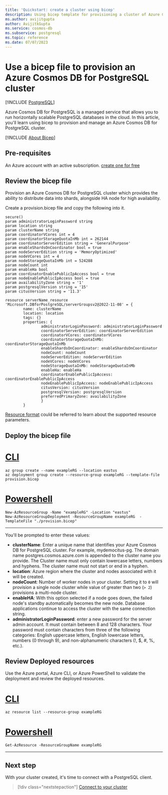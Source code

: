 ```yaml
---
title: 'Quickstart: create a cluster using bicep'
description: Using bicep template for provisioning a cluster of Azure Cosmos DB for PostgreSQL
ms.author: avijitgupta
author: AvijitkGupta
ms.service: cosmos-db
ms.subservice: postgresql
ms.topic: reference
ms.date: 07/07/2023
---
```


# Use a bicep file to provision an Azure Cosmos DB for PostgreSQL cluster

[!INCLUDE [PostgreSQL](../includes/appliesto-postgresql.md)]

Azure Cosmos DB for PostgreSQL is a managed service that allows you to run horizontally scalable PostgreSQL databases in the cloud. In this article, you'll learn using bicep to provision and manage an Azure Cosmos DB for PostgreSQL cluster.

[!INCLUDE [About Bicep](../../../includes/resource-manager-quickstart-bicep-introduction.md)]

## Pre-requisites

An Azure account with an active subscription. [create one for free](https://aka.ms/trycosmosdb)

## Review the bicep file

Provision an Azure Cosmos DB for PostgreSQL cluster which provides the ability to distribute data into shards, alongside HA node for high availability.

Create a provision.bicep file and copy the following into it.

```Bicep
secure()
param administratorLoginPassword string
param location string
param clusterName string
param coordinatorVCores int = 4
param coordinatorStorageQuotaInMb int = 262144
param coordinatorServerEdition string = 'GeneralPurpose'
param enableShardsOnCoordinator bool = true
param nodeServerEdition string = 'MemoryOptimized'
param nodeVCores int = 4
param nodeStorageQuotaInMb int = 524288
param nodeCount int
param enableHa bool
param coordinatorEnablePublicIpAccess bool = true
param nodeEnablePublicIpAccess bool = true
param availabilityZone string = '1'
param postgresqlVersion string = '15'
param citusVersion string = '11.3'

resource serverName_resource 'Microsoft.DBforPostgreSQL/serverGroupsv2@2022-11-08' = {
        name: clusterName
        location: location
        tags: {}
        properties: {
                administratorLoginPassword: administratorLoginPassword
                coordinatorServerEdition: coordinatorServerEdition
                coordinatorVCores: coordinatorVCores
                coordinatorStorageQuotaInMb: coordinatorStorageQuotaInMb
                enableShardsOnCoordinator: enableShardsOnCoordinator
                nodeCount: nodeCount
                nodeServerEdition: nodeServerEdition
                nodeVCores: nodeVCores
                nodeStorageQuotaInMb: nodeStorageQuotaInMb
                enableHa: enableHa
                coordinatorEnablePublicIpAccess: coordinatorEnablePublicIpAccess
                nodeEnablePublicIpAccess: nodeEnablePublicIpAccess
                citusVersion: citusVersion
                postgresqlVersion: postgresqlVersion
                preferredPrimaryZone: availabilityZone
                }
        }
```

[Resource format](https://learn.microsoft.com/azure/templates/microsoft.dbforpostgresql/servergroupsv2?pivots=deployment-language-bicep) could be referred to learn about the supported resource parameters.

## Deploy the bicep file

# [CLI](#tab/CLI)
```azurecli
az group create --name exampleRG --location eastus
az deployment group create --resource-group exampleRG --template-file provision.bicep
```

# [Powershell](#tab/PowerShell)
```azurepowershell
New-AzResourceGroup -Name "exampleRG" -Location "eastus"
New-AzResourceGroupDeployment -ResourceGroupName exampleRG  -TemplateFile "./provision.bicep"
```

---

You'll be prompted to enter these values:

- **clusterName**: Enter a unique name that identifies your Azure Cosmos DB for PostgreSQL cluster. For example, mydemocitus-pg. The domain name postgres.cosmos.azure.com is appended to the cluster name you provide. The Cluster name must only contain lowercase letters, numbers and hyphens. The cluster name must not start or end in a hyphen.
- **location**: Azure region where the cluster and nodes associated with it will be created.
- **nodeCount**: Number of worker nodes in your cluster. Setting it to `0` will provision a single node cluster while value of greater than two (`> 2`) provisions a multi-node cluster.
- **enableHA**: With this option selected if a node goes down, the failed node's standby automatically becomes the new node. Database applications continue to access the cluster with the same connection string.
- **administratorLoginPassword**: enter a new password for the server admin account. It must contain between 8 and 128 characters. Your password must contain characters from three of the following categories: English uppercase letters, English lowercase letters, numbers (0 through 9), and non-alphanumeric characters (!, $, #, %, etc.).

## Review Deployed resources

Use the Azure portal, Azure CLI, or Azure PowerShell to validate the deployment and review the deployed resources.

# [CLI](#tab/CLI)
```azurecli
az resource list --resource-group exampleRG
```

# [Powershell](#tab/PowerShell)
```azurepowershell
Get-AzResource -ResourceGroupName exampleRG
```

---

## Next step

With your cluster created, it's time to connect with a PostgreSQL client.

> [!div class="nextstepaction"]
> [Connect to your cluster](quickstart-connect-psql.md)